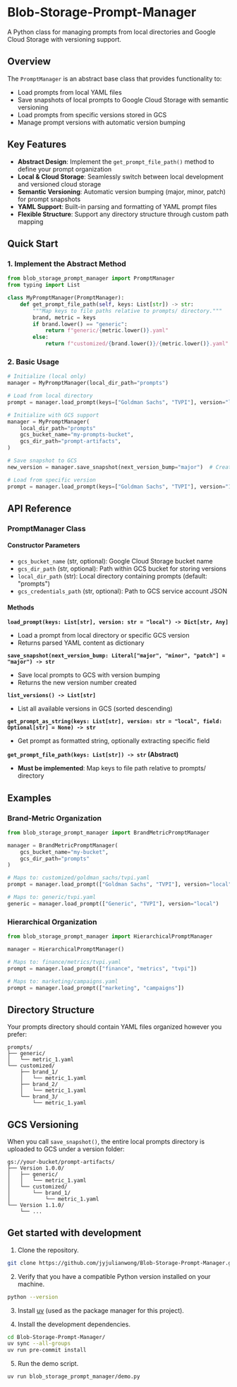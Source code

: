 # Blob-Storage-Prompt-Manager

A Python class for managing prompts from local directories and Google Cloud Storage with versioning support.

## Overview

The `PromptManager` is an abstract base class that provides functionality to:
- Load prompts from local YAML files
- Save snapshots of local prompts to Google Cloud Storage with semantic versioning
- Load prompts from specific versions stored in GCS
- Manage prompt versions with automatic version bumping

## Key Features

- **Abstract Design**: Implement the `get_prompt_file_path()` method to define your prompt organization
- **Local & Cloud Storage**: Seamlessly switch between local development and versioned cloud storage
- **Semantic Versioning**: Automatic version bumping (major, minor, patch) for prompt snapshots
- **YAML Support**: Built-in parsing and formatting of YAML prompt files
- **Flexible Structure**: Support any directory structure through custom path mapping

## Quick Start

### 1. Implement the Abstract Method

```python
from blob_storage_prompt_manager import PromptManager
from typing import List

class MyPromptManager(PromptManager):
    def get_prompt_file_path(self, keys: List[str]) -> str:
        """Map keys to file paths relative to prompts/ directory."""
        brand, metric = keys
        if brand.lower() == "generic":
            return f"generic/{metric.lower()}.yaml"
        else:
            return f"customized/{brand.lower()}/{metric.lower()}.yaml"
```

### 2. Basic Usage

```python
# Initialize (local only)
manager = MyPromptManager(local_dir_path="prompts")

# Load from local directory
prompt = manager.load_prompt(keys=["Goldman Sachs", "TVPI"], version="local")

# Initialize with GCS support
manager = MyPromptManager(
    local_dir_path="prompts"
    gcs_bucket_name="my-prompts-bucket",
    gcs_dir_path="prompt-artifacts",
)

# Save snapshot to GCS
new_version = manager.save_snapshot(next_version_bump="major")  # Creates "Version 1.0.0"

# Load from specific version
prompt = manager.load_prompt(keys=["Goldman Sachs", "TVPI"], version="1.0.0")
```

## API Reference

### PromptManager Class

#### Constructor Parameters

- `gcs_bucket_name` (str, optional): Google Cloud Storage bucket name
- `gcs_dir_path` (str, optional): Path within GCS bucket for storing versions
- `local_dir_path` (str): Local directory containing prompts (default: "prompts")
- `gcs_credentials_path` (str, optional): Path to GCS service account JSON

#### Methods

**`load_prompt(keys: List[str], version: str = "local") -> Dict[str, Any]`**
- Load a prompt from local directory or specific GCS version
- Returns parsed YAML content as dictionary

**`save_snapshot(next_version_bump: Literal["major", "minor", "patch"] = "major") -> str`**
- Save local prompts to GCS with version bumping
- Returns the new version number created

**`list_versions() -> List[str]`**
- List all available versions in GCS (sorted descending)

**`get_prompt_as_string(keys: List[str], version: str = "local", field: Optional[str] = None) -> str`**
- Get prompt as formatted string, optionally extracting specific field

**`get_prompt_file_path(keys: List[str]) -> str` (Abstract)**
- **Must be implemented**: Map keys to file path relative to prompts/ directory

## Examples

### Brand-Metric Organization

```python
from blob_storage_prompt_manager import BrandMetricPromptManager

manager = BrandMetricPromptManager(
    gcs_bucket_name="my-bucket",
    gcs_dir_path="prompts"
)

# Maps to: customized/goldman_sachs/tvpi.yaml
prompt = manager.load_prompt(["Goldman Sachs", "TVPI"], version="local")

# Maps to: generic/tvpi.yaml  
generic = manager.load_prompt(["Generic", "TVPI"], version="local")
```

### Hierarchical Organization

```python
from blob_storage_prompt_manager import HierarchicalPromptManager

manager = HierarchicalPromptManager()

# Maps to: finance/metrics/tvpi.yaml
prompt = manager.load_prompt(["finance", "metrics", "tvpi"])

# Maps to: marketing/campaigns.yaml
prompt = manager.load_prompt(["marketing", "campaigns"])
```

## Directory Structure

Your prompts directory should contain YAML files organized however you prefer:

```
prompts/
├── generic/
│   └── metric_1.yaml
└── customized/
    ├── brand_1/
    │   └── metric_1.yaml
    ├── brand_2/
    │   └── metric_1.yaml
    └── brand_3/
        └── metric_1.yaml
```

## GCS Versioning

When you call `save_snapshot()`, the entire local prompts directory is uploaded to GCS under a version folder:

```
gs://your-bucket/prompt-artifacts/
├── Version 1.0.0/
│   ├── generic/
│   │   └── metric_1.yaml
│   └── customized/
│       └── brand_1/
│           └── metric_1.yaml
└── Version 1.1.0/
    └── ...
```

## Get started with development

1. Clone the repository.

```bash
git clone https://github.com/jyjulianwong/Blob-Storage-Prompt-Manager.git
```

2. Verify that you have a compatible Python version installed on your machine.
```bash
python --version
```

3. Install [uv](https://github.com/astral-sh/uv) (used as the package manager for this project).

4. Install the development dependencies.
```bash
cd Blob-Storage-Prompt-Manager/
uv sync --all-groups
uv run pre-commit install
```

5. Run the demo script.
```bash
uv run blob_storage_prompt_manager/demo.py
```
